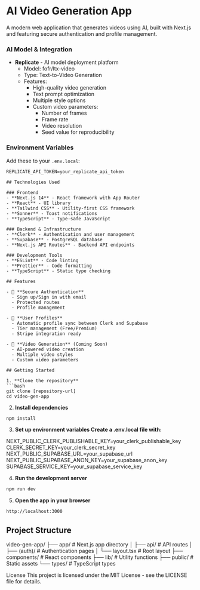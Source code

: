 # AI Video Generation App

A modern web application that generates videos using AI, built with Next.js and featuring secure authentication and profile management.

### AI Model & Integration
- **Replicate** - AI model deployment platform
  - Model: fofr/ltx-video
  - Type: Text-to-Video Generation
  - Features:
    - High-quality video generation
    - Text prompt optimization
    - Multiple style options
    - Custom video parameters:
      - Number of frames
      - Frame rate
      - Video resolution
      - Seed value for reproducibility

### Environment Variables
Add these to your `.env.local`:
```env
REPLICATE_API_TOKEN=your_replicate_api_token

## Technologies Used

### Frontend
- **Next.js 14** - React framework with App Router
- **React** - UI library
- **Tailwind CSS** - Utility-first CSS framework
- **Sonner** - Toast notifications
- **TypeScript** - Type-safe JavaScript

### Backend & Infrastructure
- **Clerk** - Authentication and user management
- **Supabase** - PostgreSQL database
- **Next.js API Routes** - Backend API endpoints

### Development Tools
- **ESLint** - Code linting
- **Prettier** - Code formatting
- **TypeScript** - Static type checking

## Features

- 🔐 **Secure Authentication**
  - Sign up/Sign in with email
  - Protected routes
  - Profile management

- 👤 **User Profiles**
  - Automatic profile sync between Clerk and Supabase
  - Tier management (Free/Premium)
  - Stripe integration ready

- 🎥 **Video Generation** (Coming Soon)
  - AI-powered video creation
  - Multiple video styles
  - Custom video parameters

## Getting Started

1. **Clone the repository**
```bash
git clone [repository-url]
cd video-gen-app
```
2.  **Install dependencies**
```bash
npm install
```

3. **Set up environment variables Create a .env.local file with:**

NEXT_PUBLIC_CLERK_PUBLISHABLE_KEY=your_clerk_publishable_key
CLERK_SECRET_KEY=your_clerk_secret_key
NEXT_PUBLIC_SUPABASE_URL=your_supabase_url
NEXT_PUBLIC_SUPABASE_ANON_KEY=your_supabase_anon_key
SUPABASE_SERVICE_KEY=your_supabase_service_key

4. **Run the development server**
```bash
npm run dev
```

5. **Open the app in your browser**
```bash
http://localhost:3000
```

## **Project Structure**

video-gen-app/
├── app/                    # Next.js app directory
│   ├── api/               # API routes
│   ├── (auth)/           # Authentication pages
│   └── layout.tsx        # Root layout
├── components/            # React components
├── lib/                   # Utility functions
├── public/               # Static assets
└── types/                # TypeScript types

License
This project is licensed under the MIT License - see the LICENSE file for details.